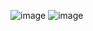 ![image](https://github.com/Pe3Hu/haerenga/assets/34793005/51d4a41f-e264-471c-b32c-7a34106ae656)
![image](https://github.com/Pe3Hu/haerenga/assets/34793005/cd4b346e-63c6-4b3a-8ef4-aceb194f1f87)
